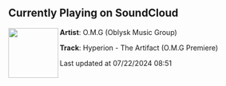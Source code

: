 ## Currently Playing on SoundCloud

[<img align="left" width="100" src="https://i1.sndcdn.com/artworks-1y4I01qtLYKHGAHz-qLWozQ-t500x500.jpg">](https://soundcloud.com/oblyskmusicgroup/hyperion-the-artifact-o-m-g)

**Artist**: O.M.G (Oblysk Music Group) 

**Track**: Hyperion - The Artifact (O.M.G Premiere)

Last updated at 07/22/2024 08:51
